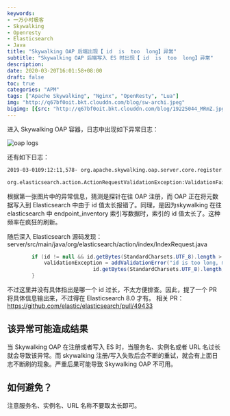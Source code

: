 ```yaml
---
keywords:
- 一万小时极客
- Skywalking
- Openresty
- Elasticsearch
- Java
title: "Skywalking OAP 后端出现【 id  is  too  long】异常"
subtitle: "Skywalking OAP 后端写入 ES 时出现【 id  is  too  long】异常"
description:
date: 2020-03-20T16:01:58+08:00
draft: false
toc: true
categories: "APM"
tags: ["Apache Skywalking", "Nginx", "OpenResty", "Lua"]
img: "http://q67bf0oit.bkt.clouddn.com/blog/sw-archi.jpeg"
bigimg: [{src: "http://q67bf0oit.bkt.clouddn.com/blog/19225044_MRmZ.jpg", desc: ""}]
---
```


进入 Skywalking OAP 容器，日志中出现如下异常日志：

![oap logs](http://q67bf0oit.bkt.clouddn.com/blog/WX20200320-153815@2x.png)

还有如下日志：

```bash
2019-03-0109:12:11,578- org.apache.skywalking.oap.server.core.register.worker.RegisterPersistentWorker-3264081149[DataCarrier.IndicatorPersistentWorker.endpoint_inventory.Consumser.0.Thread] ERROR []-ValidationFailed:1: id is too long, must be no longer than 512 bytes but was:684;

org.elasticsearch.action.ActionRequestValidationException:ValidationFailed:1: id is too long, must be no longer than 512 bytes but was:684;
```

根据第一张图片中的异常信息，猜测是探针在往 OAP 注册，而 OAP 正在将元数据写入到 Elasticsearch 中由于 id 值太长报错了。同理，是因为skywalking 在往elasticsearch 中 endpoint_inventory 索引写数据时，索引的 id 值太长了。这种频率在疯狂的刷新。

随后深入 Elasticsearch 源码发现：server/src/main/java/org/elasticsearch/action/index/IndexRequest.java

```java
        if (id != null && id.getBytes(StandardCharsets.UTF_8).length > 512) {
            validationException = addValidationError("id is too long, must be no longer than 512 bytes but was: " +
                            id.getBytes(StandardCharsets.UTF_8).length, validationException);
        }
```

不过这里并没有具体指出是哪一个 id 过长，不太方便排查。因此，提了一个 PR 将具体信息输出来，不过得在 Elasticsearch 8.0 才有。
相关 PR：https://github.com/elastic/elasticsearch/pull/49433

## 该异常可能造成结果

当 Skywalking OAP 在注册或者写入 ES 时，当服务名、实例名或者 URL 名过长就会导致该异常。而 skywalking 注册/写入失败后会不断的重试，就会有上面日志不断刷的现象。严重后果可能导致 Skywalking OAP 不可用。

## 如何避免？

注意服务名、实例名、URL 名称不要取太长即可。


